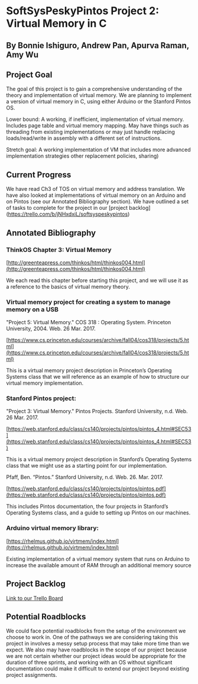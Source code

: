 # SoftSysPeskyPintos Project 2: Virtual Memory in C

## By Bonnie Ishiguro, Andrew Pan, Apurva Raman, Amy Wu

## Project Goal

The goal of this project is to gain a comprehensive understanding of the theory and implementation of virtual memory.  We are planning to implement a version of virtual memory in C, using either Arduino or the Stanford Pintos OS.


Lower bound: A working, if inefficient, implementation of virtual memory. Includes page table and virtual memory mapping. May have things such as threading from existing implementations or may just handle replacing loads/read/write in assembly with a different set of instructions. 

Stretch goal: A working implementation of VM that includes more advanced implementation strategies other replacement policies, sharing)

## Current Progress

We have read Ch3 of TOS on virtual memory and address translation. We have also looked at implementations of virtual memory on an Arduino and on Pintos (see our Annotated Bibliography section). We have outlined a set of tasks to complete for the project in our [project backlog] (https://trello.com/b/jNHxdxiL/softsyspeskypintos)



## Annotated Bibliography

### ThinkOS Chapter 3: Virtual Memory

[http://greenteapress.com/thinkos/html/thinkos004.html](http://greenteapress.com/thinkos/html/thinkos004.html)

We each read this chapter before starting this project, and we will use it as a reference to the basics of virtual memory theory.

### Virtual memory project for creating a system to manage memory on a USB

"Project 5: Virtual Memory." COS 318 : Operating System. Princeton University, 2004. Web. 26 Mar. 2017.

[https://www.cs.princeton.edu/courses/archive/fall04/cos318/projects/5.html](https://www.cs.princeton.edu/courses/archive/fall04/cos318/projects/5.html)

This is a virtual memory project description in Princeton’s Operating Systems class that we will reference as an example of how to structure our virtual memory implementation.

### Stanford Pintos project:

"Project 3: Virtual Memory." Pintos Projects. Stanford University, n.d. Web. 26 Mar. 2017. 

[https://web.stanford.edu/class/cs140/projects/pintos/pintos_4.html#SEC53](https://web.stanford.edu/class/cs140/projects/pintos/pintos_4.html#SEC53)

This is a virtual memory project description in Stanford’s Operating Systems class that we might use as a starting point for our implementation.

Pfaff, Ben.  “Pintos.”  Stanford University, n.d.  Web.  26. Mar. 2017.

[https://web.stanford.edu/class/cs140/projects/pintos/pintos.pdf](https://web.stanford.edu/class/cs140/projects/pintos/pintos.pdf)

This includes Pintos documentation, the four projects in Stanford’s Operating Systems class, and a guide to setting up Pintos on our machines.

### Arduino virtual memory library: 

[https://rhelmus.github.io/virtmem/index.html](https://rhelmus.github.io/virtmem/index.html)

Existing implementation of a virtual memory system that runs on Arduino to increase the available amount of RAM through an additional memory source

## Project Backlog

[Link to our Trello Board](https://trello.com/b/jNHxdxiL/softsyspeskypintos)

## Potential Roadblocks

We could face potential roadblocks from the setup of the environment we choose to work in.  One of the pathways we are considering taking this project in involves a messy setup process that may take more time than we expect.  We also may have roadblocks in the scope of our project because we are not certain whether our project ideas would be appropriate for the duration of three sprints, and working with an OS without significant documentation could make it difficult to extend our project beyond existing project assignments.  
